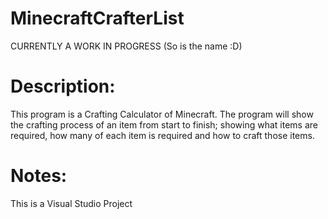 # MinecraftCrafterList
CURRENTLY A WORK IN PROGRESS (So is the name :D)

# Description:
This program is a Crafting Calculator of Minecraft. 
The program will show the crafting process of an item from start to finish; showing what items are required, how many of each item is required and how to craft those items.

# Notes:
This is a Visual Studio Project
